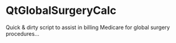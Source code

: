 # QtGlobalSurgeryCalc
Quick &amp; dirty script to assist in billing Medicare for global surgery procedures...

